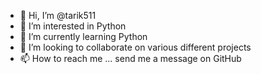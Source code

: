 - 👋 Hi, I’m @tarik511
- 👀 I’m interested in Python
- 🌱 I’m currently learning Python
- 💞️ I’m looking to collaborate on various different projects
- 📫 How to reach me ... send me a message on GitHub

<!---
tarik511/tarik511 is a ✨ special ✨ repository because its `README.md` (this file) appears on your GitHub profile.
You can click the Preview link to take a look at your changes.
--->
